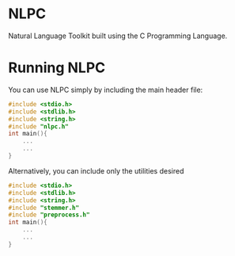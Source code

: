 # NLPC
Natural Language Toolkit built using the C Programming Language.

# Running NLPC
You can use NLPC simply by including the main header file:

```C
#include <stdio.h>
#include <stdlib.h>
#include <string.h>
#include "nlpc.h"
int main(){
    ...
    ...
}
```
Alternatively, you can include only the utilities desired

```C
#include <stdio.h>
#include <stdlib.h>
#include <string.h>
#include "stemmer.h"
#include "preprocess.h"
int main(){
    ...
    ...
}
```

